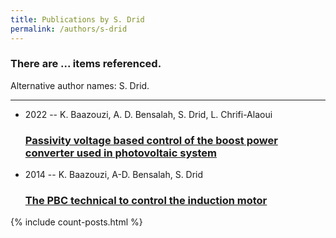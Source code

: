 ```yaml
---
title: Publications by S. Drid
permalink: /authors/s-drid
---
```


<h3 id="number-posts">There are ... items referenced.</h3>
<p id='info-authors'>Alternative author names: S. Drid.</p>
<hr />
<ul class="post-list">
<li><span class='post-meta'>2022 -- K. Baazouzi, A. D. Bensalah, S. Drid, L. Chrifi-Alaoui</span><h3><a class='post-link' href="{{ site.baseurl }}/passivity-voltage-based-control-of-the-boost-power-converter-used-in-photovoltaic-system">Passivity voltage based control of the boost power converter used in photovoltaic system</a></h3></li>
<li><span class='post-meta'>2014 -- K. Baazouzi, A-D. Bensalah, S. Drid</span><h3><a class='post-link' href="{{ site.baseurl }}/the-pbc-technical-to-control-the-induction-motor">The PBC technical to control the induction motor</a></h3></li>

</ul>
{% include count-posts.html %}
